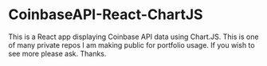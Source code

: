 # CoinbaseAPI-React-ChartJS
This is a React app displaying Coinbase API data using Chart.JS. This is one of many private repos I am making public for portfolio usage. If you wish to see more please ask. Thanks.
